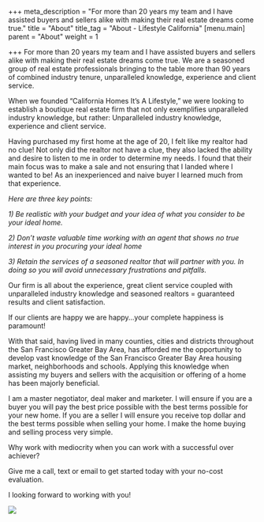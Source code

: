 +++
meta_description = "For more than 20 years my team and I have assisted buyers and sellers alike with making their real estate dreams come true."
title = "About"
title_tag = "About - Lifestyle California"
[menu.main]
parent = "About"
weight = 1

+++
For more than 20 years my team and I have assisted buyers and sellers alike with making their real estate dreams come true. We are a seasoned group of real estate professionals bringing to the table more than 90 years of combined industry tenure, unparalleled knowledge, experience and client service.

When we founded “California Homes It’s A Lifestyle,” we were looking to establish a boutique real estate firm that not only exemplifies unparalleled industry knowledge, but rather: Unparalleled industry knowledge, experience and client service.

Having purchased my first home at the age of 20, I felt like my realtor had no clue! Not only did the realtor not have a clue, they also lacked the ability and desire to listen to me in order to determine my needs. I found that their main focus was to make a sale and not ensuring that I landed where I wanted to be! As an inexperienced and naive buyer I learned much from that experience.

_Here are three key points:_

_1) Be realistic with your budget and your idea of what you consider to be your ideal home._

_2) Don’t waste valuable time working with an agent that shows no true interest in you procuring your ideal home_

_3) Retain the services of a seasoned realtor that will partner with you. In doing so you will avoid unnecessary frustrations and pitfalls._

Our firm is all about the experience, great client service coupled with unparalleled industry knowledge and seasoned realtors = guaranteed results and client satisfaction.

If our clients are happy we are happy…your complete happiness is paramount!

With that said, having lived in many counties, cities and districts throughout the San Francisco Greater Bay Area, has afforded me the opportunity to develop vast knowledge of the San Francisco Greater Bay Area housing market, neighborhoods and schools. Applying this knowledge when assisting my buyers and sellers with the acquisition or offering of a home has been majorly beneficial.

I am a master negotiator, deal maker and marketer. I will ensure if you are a buyer you will pay the best price possible with the best terms possible for your new home. If you are a seller I will ensure you receive top dollar and the best terms possible when selling your home. I make the home buying and selling process very simple.

Why work with mediocrity when you can work with a successful over achiever?

Give me a call, text or email to get started today with your no-cost evaluation.

I looking forward to working with you!

  
![](/uploads/antonio-matier-signature.png)